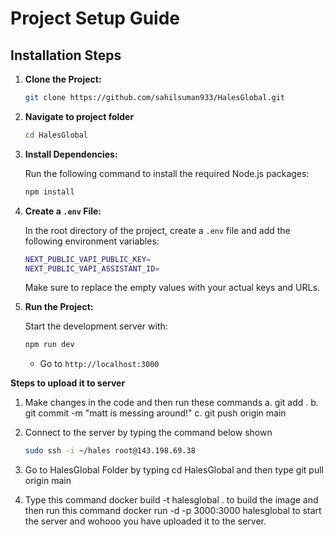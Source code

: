 # Project Setup Guide

## Installation Steps

1. **Clone the Project:**

   ```bash
   git clone https://github.com/sahilsuman933/HalesGlobal.git
   ```

2. **Navigate to project folder**

   ```bash
   cd HalesGlobal
   ```

3. **Install Dependencies:**

   Run the following command to install the required Node.js packages:

   ```bash
   npm install
   ```

4. **Create a `.env` File:**

   In the root directory of the project, create a `.env` file and add the following environment variables:

   ```bash
   NEXT_PUBLIC_VAPI_PUBLIC_KEY=
   NEXT_PUBLIC_VAPI_ASSISTANT_ID=
   ```

   Make sure to replace the empty values with your actual keys and URLs.

5. **Run the Project:**

   Start the development server with:

   ```bash
   npm run dev
   ```

   - Go to `http://localhost:3000`


**Steps to upload it to server**

1. Make changes in the code and then run these commands
   a. git add .
   b. git commit -m "matt is messing around!"
   c. git push origin main

2. Connect to the server by typing the command below shown
   ```bash
   sudo ssh -i ~/hales root@143.198.69.38
   ```
3. Go to HalesGlobal Folder by typing cd HalesGlobal and then type git pull origin main

4. Type this command docker build -t halesglobal . to build the image and then run this command docker run -d -p 3000:3000 halesglobal to start the server and wohooo you have uploaded it to the server.
